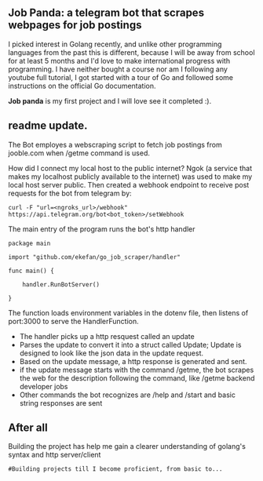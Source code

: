 ## Job Panda: a telegram bot that scrapes webpages for job postings

I picked interest in Golang recently, and unlike other programming languages from the past
this is different, because I will be  away from school for at least 5 months and I'd love to
make international progress with programming. I have neither bought a course nor am I following 
any youtube full tutorial, I got started with a tour of Go and followed some instructions on the 
official Go documentation.

**Job panda** is my first project and I will love see it completed :).

## readme update.
The Bot employes a webscraping script to fetch job postings from jooble.com when /getme command is used.

How did I connect my local host to the public internet?
Ngok (a service that makes my localhost publicly available to the internet) was used to make my local host server public.
Then created a webhook endpoint to receive post requests for the bot from telegram by:

```
curl -F "url=<ngroks_url>/webhook" https://api.telegram.org/bot<bot_token>/setWebhook
```

The main entry of the program runs the bot's http handler
```
package main

import "github.com/ekefan/go_job_scraper/handler"

func main() {
	
	handler.RunBotServer()

}
```
The function loads environment variables in the dotenv file, then listens of port:3000 to serve the HandlerFunction.
- The handler picks up a http resquest called an update
- Parses the update to convert it into a struct called Update; Update is designed to look like the json data in the 
update request.
- Based on the update message, a http response is generated and sent.
- if the update message starts with the command /getme, the bot scrapes the web for the description
following the command, like /getme backend developer jobs
- Other commands the bot recognizes are /help and /start and basic string responses are sent 

## After all
Building the project has help me gain a clearer understanding of golang's syntax and http server/client

`#Building projects till I become proficient, from basic to...`
